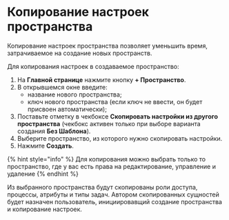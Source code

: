 # Копирование настроек пространства

Копирование настроек пространства позволяет уменьшить время, затрачиваемое на создание новых пространств.&#x20;

Для копирования настроек в создаваемое пространство:

1. На **Главной странице** нажмите кнопку **+ Пространство**.
2. В открывшемся окне введите:
   * название нового пространства;
   * ключ нового пространства (если ключ не ввести, он будет присвоен автоматически);
3. Поставьте отметку в чекбоксе **Скопировать настройки из другого пространства** (чекбокс активен только при выборе варианта создания **Без Шаблона**).
4. Выберите пространство, из которого нужно скопировать настройки.&#x20;
5. Нажмите **Создать**.&#x20;

{% hint style="info" %}
Для копирования можно выбрать только то пространство, где у вас есть права на редактирование, управление и удаление
{% endhint %}

Из выбранного пространства будут скопированы роли доступа, процессы, атрибуты и типы задач. Автором скопированных сущностей будет назначен пользователь, инициировавщий создание пространства и копирование настроек.&#x20;

